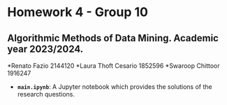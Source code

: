 # Homework 4 - Group 10 
## Algorithmic Methods of Data Mining. Academic year 2023/2024.
*Renato Fazio 2144120
*Laura Thoft Cesario 1852596
*Swaroop Chittoor 1916247

* __`main.ipynb`__:
A Jupyter notebook which provides the solutions of the research questions.
